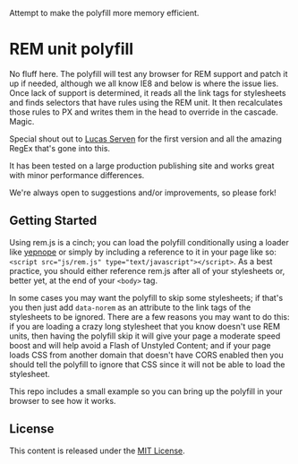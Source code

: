 Attempt to make the polyfill more memory efficient.

REM unit polyfill
=================

No fluff here. The polyfill will test any browser for REM support and patch it up if needed, although we all know IE8 and below is where the issue lies. Once lack of support is determined, it reads all the link tags for stylesheets and finds selectors that have rules using the REM unit. It then recalculates those rules to PX and writes them in the head to override in the cascade. Magic.

Special shout out to [Lucas Serven](https://github.com/lsvx) for the first version and all the amazing RegEx that's gone into this.

It has been tested on a large production publishing site and works great with minor performance differences.

We're always open to suggestions and/or improvements, so please fork!

Getting Started
---------------

Using rem.js is a cinch; you can load the polyfill conditionally using a loader like [yepnope](http://yepnopejs.com/) or simply by including a reference to it in your page like so: `<script src="js/rem.js" type="text/javascript"></script>`. As a best practice, you should either reference rem.js after all of your stylesheets or, better yet, at the end of your `<body>` tag.

In some cases you may want the polyfill to skip some stylesheets; if that's you then just add `data-norem` as an attribute to the link tags of the stylesheets to be ignored. There are a few reasons you may want to do this: if you are loading a crazy long stylesheet that you know doesn't use REM units, then having the polyfill skip it will give your page a moderate speed boost and will help avoid a Flash of Unstyled Content; and if your page loads CSS from another domain that doesn't have CORS enabled then you should tell the polyfill to ignore that CSS since it will not be able to load the stylesheet.

This repo includes a small example so you can bring up the polyfill in your browser to see how it works.

License
-------

This content is released under the [MIT License](http://chuckcarpenter.mit-license.org).
